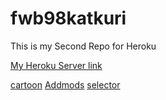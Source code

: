 # fwb98katkuri

This is my Second Repo for Heroku

[My Heroku Server link](https://fwb98katkuri.herokuapp.com/)

[cartoon](https://fwb98katkuri.herokuapp.com/cartoon)
[Addmods](https://fwb98katkuri.herokuapp.com/addmods?rows=3&cols=4)
[selector](https://fwb98katkuri.herokuapp.com/selector)
